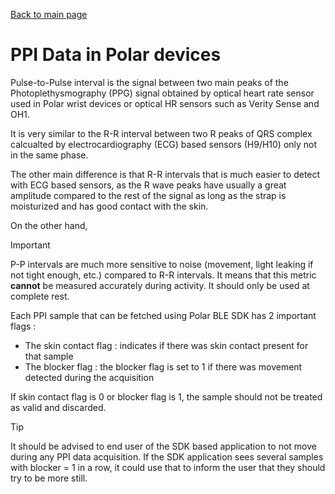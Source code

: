 [Back to main page](../README.md)

# PPI Data in Polar devices

Pulse-to-Pulse interval is the signal between two main peaks of the Photoplethysmography (PPG) signal obtained by optical heart rate sensor used in Polar wrist devices or optical HR sensors such as Verity Sense and OH1.

It is very similar to the R-R interval between two R peaks of QRS complex calcualted by electrocardiography (ECG) based sensors (H9/H10) only not in the same phase.

The other main difference is that R-R intervals that is much easier to detect with ECG based sensors, as the R wave peaks have usually a great amplitude compared to the rest of the signal as long as the strap is moisturized and has good contact with the skin. 

On the other hand, 

> [!IMPORTANT]
> 
> P-P intervals are much more sensitive to noise (movement, light leaking if not tight enough, etc.) compared to R-R intervals. It means that this metric **cannot** be measured accurately during activity. It should only be used at complete rest.

Each PPI sample that can be fetched using Polar BLE SDK has 2 important flags : 

- The skin contact flag : indicates if there was skin contact present for that sample
- The blocker flag : the blocker flag is set to 1 if there was movement detected during the acquisition

If skin contact flag is 0 or blocker flag is 1, the sample should not be treated as valid and discarded.

> [!TIP]
>
> It should be advised to end user of the SDK based application to not move during any PPI data acquisition. If the SDK application sees several samples with 
> blocker = 1 in a row, it could use that to inform the user that they should try to be more still. 